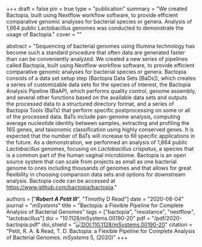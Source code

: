 +++
draft = false
pin = true
type = "publication"
summary = "We created Bactopia, built using Nextflow workflow software, to provide efficient comparative genomic analyses for bacterial species or genera. Analysis of 1,664 public Lactobacillus genomes was conducted to demonstrate the usage of Bactopia."
cover = ""

abstract = "Sequencing of bacterial genomes using Illumina technology has become such a standard procedure that often data are generated faster than can be conveniently analyzed. We created a new series of pipelines called Bactopia, built using Nextflow workflow software, to provide efficient comparative genomic analyses for bacterial species or genera. Bactopia consists of a data set setup step (Bactopia Data Sets [BaDs]), which creates a series of customizable data sets for the species of interest, the Bactopia Analysis Pipeline (BaAP), which performs quality control, genome assembly, and several other functions based on the available data sets and outputs the processed data to a structured directory format, and a series of Bactopia Tools (BaTs) that perform specific postprocessing on some or all of the processed data. BaTs include pan-genome analysis, computing average nucleotide identity between samples, extracting and profiling the 16S genes, and taxonomic classification using highly conserved genes. It is expected that the number of BaTs will increase to fill specific applications in the future. As a demonstration, we performed an analysis of 1,664 public *Lactobacillus* genomes, focusing on *Lactobacillus crispatus*, a species that is a common part of the human vaginal microbiome. Bactopia is an open source system that can scale from projects as small as one bacterial genome to ones including thousands of genomes and that allows for great flexibility in choosing comparison data sets and options for downstream analysis. Bactopia code can be accessed at https://www.github.com/bactopia/bactopia."

authors = ["***Robert A Petit III***", "Timothy D Read"]
date = "2020-08-04"
journal = "*mSystems*"
title = "Bactopia: a Flexible Pipeline for Complete Analysis of Bacterial Genomes"
tags =  ["bactopia", "resistance", "nextflow", "lactobacillus"]
doi = "10.1128/mSystems.00190-20"
pdf = "/pdf/2020-bactopia.pdf"
doi_shield = "[![DOI:110.1128/mSystems.00190-20](https://zenodo.org/badge/DOI/10.1128/mSystems.00190-20.svg)](https://doi.org/10.1128/mSystems.00190-20/)"
citation = "Petit, R. A. & Read, T. D. Bactopia: a Flexible Pipeline for Complete Analysis of Bacterial Genomes. *mSystems* 5, (2020)"
+++
